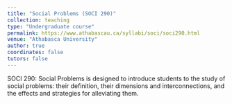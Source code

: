 ```yaml
---
title: "Social Problems (SOCI 290)"
collection: teaching
type: "Undergraduate course"
permalink: https://www.athabascau.ca/syllabi/soci/soci290.html
venue: "Athabasca University"
author: true
coordinates: false
tutors: false
---
```

SOCI 290: Social Problems is designed to introduce students to the study of social problems: their definition, their dimensions and interconnections, and the effects and strategies for alleviating them.
